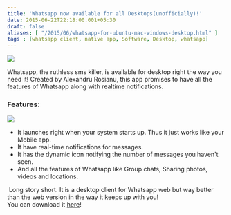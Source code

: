 ```yaml
---
title: 'Whatsapp now available for all Desktops(unofficially)!'
date: 2015-06-22T22:18:00.001+05:30
draft: false
aliases: [ "/2015/06/whatsapp-for-ubuntu-mac-windows-desktop.html" ]
tags : [whatsapp client, native app, Software, Desktop, whatsapp]
---
```


  

[![](http://1.bp.blogspot.com/-8mIny7aucDo/VYg7nIG3RDI/AAAAAAAACxE/mJnSBlexgtA/s640/platforms.jpg)](http://1.bp.blogspot.com/-8mIny7aucDo/VYg7nIG3RDI/AAAAAAAACxE/mJnSBlexgtA/s1600/platforms.jpg)

Whatsapp, the ruthless sms killer, is available for desktop right the way you need it! Created by Alexandru Rosianu, this app promises to have all the features of Whatsapp along with realtime notifications.

### Features:

[![](http://4.bp.blogspot.com/-b3Qr7LLRS7s/VYg7bpIqPMI/AAAAAAAACw8/1L89aLCuzY4/s400/native%2Bnotifications.png)](http://4.bp.blogspot.com/-b3Qr7LLRS7s/VYg7bpIqPMI/AAAAAAAACw8/1L89aLCuzY4/s1600/native%2Bnotifications.png)

*   It launches right when your system starts up. Thus it just works like your Mobile app.
*   It have real-time notifications for messages.
*   It has the dynamic icon notifying the number of messages you haven't seen.
*   And all the features of Whatsapp like Group chats, Sharing photos, videos and locations.

 Long story short. It is a desktop client for Whatsapp web but way better than the web version in the way it keeps up with you!  
You can download it [here](http://whatsapp-desktop.com/)!